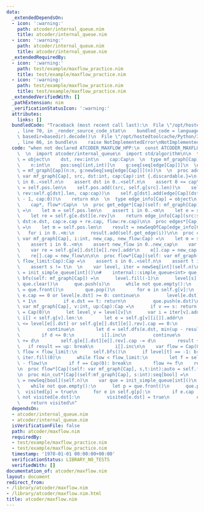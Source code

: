 ```yaml
---
data:
  _extendedDependsOn:
  - icon: ':warning:'
    path: atcoder/internal_queue.nim
    title: atcoder/internal_queue.nim
  - icon: ':warning:'
    path: atcoder/internal_queue.nim
    title: atcoder/internal_queue.nim
  _extendedRequiredBy:
  - icon: ':warning:'
    path: test/example/maxflow_practice.nim
    title: test/example/maxflow_practice.nim
  - icon: ':warning:'
    path: test/example/maxflow_practice.nim
    title: test/example/maxflow_practice.nim
  _extendedVerifiedWith: []
  _pathExtension: nim
  _verificationStatusIcon: ':warning:'
  attributes:
    links: []
  bundledCode: "Traceback (most recent call last):\n  File \"/opt/hostedtoolcache/Python/3.8.5/x64/lib/python3.8/site-packages/onlinejudge_verify/documentation/build.py\"\
    , line 70, in _render_source_code_stat\n    bundled_code = language.bundle(stat.path,\
    \ basedir=basedir).decode()\n  File \"/opt/hostedtoolcache/Python/3.8.5/x64/lib/python3.8/site-packages/onlinejudge_verify/languages/nim.py\"\
    , line 86, in bundle\n    raise NotImplementedError\nNotImplementedError\n"
  code: "when not declared ATCODER_MAXFLOW_HPP:\n  const ATCODER_MAXFLOW_HPP* = 1\n\
    \  \n  import atcoder/internal_queue\n  import std/algorithm\n\n  type edge[Cap]\
    \ = object\n    dst, rev:int\n    cap:Cap\n  \n  type mf_graph[Cap] = object\n\
    \    n:int\n    pos:seq[(int,int)]\n    g:seq[seq[edge[Cap]]]\n  \n  proc init_mf_graph*[Cap](n:int):auto\
    \ = mf_graph[Cap](n:n, g:newSeq[seq[edge[Cap]]](n))\n  \n  proc add_edge*[Cap](self:\
    \ var mf_graph[Cap], src, dst:int, cap:Cap):int {.discardable.}=\n    assert src\
    \ in 0..<self.n\n    assert dst in 0..<self.n\n    assert 0 <= cap\n    let m\
    \ = self.pos.len\n    self.pos.add((src, self.g[src].len))\n    self.g[src].add(edge[Cap](dst:dst,\
    \ rev:self.g[dst].len, cap:cap))\n    self.g[dst].add(edge[Cap](dst:src, rev:self.g[src].len\
    \ - 1, cap:0))\n    return m\n  \n  type edge_info[Cap] = object\n    src*, dst*:int\n\
    \    cap*, flow*:Cap\n  \n  proc get_edge*[Cap](self: mf_graph[Cap], i:int):edge_info[Cap]\
    \ =\n    let m = self.pos.len\n    assert i in 0..<m\n    let e = self.g[self.pos[i][0]][self.pos[i][1]]\n\
    \    let re = self.g[e.dst][e.rev]\n    return edge_info[Cap](src:self.pos[i][0],\
    \ dst:e.dst, cap:e.cap + re.cap, flow:re.cap)\n\n  proc edges*[Cap](self: mf_graph[Cap]):seq[edge_info[Cap]]\
    \ =\n    let m = self.pos.len\n    result = newSeqOfCap[edge_info[Cap]](m)\n \
    \   for i in 0..<m:\n      result.add(self.get_edge(i))\n\n  proc change_edge*[Cap](self:\
    \ var mf_graph[Cap], i:int, new_cap, new_flow:Cap) =\n    let m = self.pos.len\n\
    \    assert i in 0..<m\n    assert new_flow in 0..new_cap\n    var e = self.g[self.pos[i][0]][self.pos[i][1]].addr\n\
    \    var re = self.g[e[].dst][e[].rev].addr\n    e[].cap = new_cap - new_flow\n\
    \    re[].cap = new_flow\n\n\n  proc flow*[Cap](self: var mf_graph[Cap], s, t:int,\
    \ flow_limit:Cap):Cap =\n    assert s in 0..<self.n\n    assert t in 0..<self.n\n\
    \    assert s != t\n  \n    var level, iter = newSeq[int](self.n)\n    var que\
    \ = init_simple_queue[int]()\n#    internal::simple_queue<int> que;\n  \n    proc\
    \ bfs(self: mf_graph[Cap]) =\n      level.fill(-1)\n      level[s] = 0\n     \
    \ que.clear()\n      que.push(s)\n      while not que.empty():\n        let v\
    \ = que.front()\n        que.pop()\n        for e in self.g[v]:\n          if\
    \ e.cap == 0 or level[e.dst] >= 0: continue\n          level[e.dst] = level[v]\
    \ + 1\n          if e.dst == t: return\n          que.push(e.dst)\n    proc dfs(self:\
    \ var mf_graph[Cap], v:int, up:Cap):Cap =\n      if v == s: return up\n      result\
    \ = Cap(0)\n      let level_v = level[v]\n      var i = iter[v].addr\n      while\
    \ i[] < self.g[v].len:\n        let e = self.g[v][i[]].addr\n        if level_v\
    \ <= level[e[].dst] or self.g[e[].dst][e[].rev].cap == 0:\n          i[].inc\n\
    \          continue\n        let d = self.dfs(e.dst, min(up - result, self.g[e[].dst][e[].rev].cap))\n\
    \        if d <= 0:\n          i[].inc\n          continue\n        self.g[v][i[]].cap\
    \ += d\n        self.g[e[].dst][e[].rev].cap -= d\n        result += d\n     \
    \   if result == up: break\n        i[].inc\n\n    var flow = Cap(0)\n    while\
    \ flow < flow_limit:\n      self.bfs()\n      if level[t] == -1: break\n     \
    \ iter.fill(0)\n      while flow < flow_limit:\n        let f = self.dfs(t, flow_limit\
    \ - flow)\n        if f == Cap(0): break\n        flow += f\n    return flow\n\
    \n  proc flow*[Cap](self: var mf_graph[Cap], s,t:int):auto = self.flow(s, t, Cap.high)\n\
    \n  proc min_cut*[Cap](self:mf_graph[Cap], s:int):seq[bool] =\n    var visited\
    \ = newSeq[bool](self.n)\n    var que = init_simple_queue[int]()\n    que.push(s)\n\
    \    while not que.empty():\n      let p = que.front()\n      que.pop()\n    \
    \  visited[p] = true\n      for e in self.g[p]:\n        if e.cap != Cap(0) and\
    \ not visited[e.dst]:\n          visited[e.dst] = true\n          que.push(e.dst)\n\
    \    return visited\n"
  dependsOn:
  - atcoder/internal_queue.nim
  - atcoder/internal_queue.nim
  isVerificationFile: false
  path: atcoder/maxflow.nim
  requiredBy:
  - test/example/maxflow_practice.nim
  - test/example/maxflow_practice.nim
  timestamp: '1970-01-01 00:00:00+00:00'
  verificationStatus: LIBRARY_NO_TESTS
  verifiedWith: []
documentation_of: atcoder/maxflow.nim
layout: document
redirect_from:
- /library/atcoder/maxflow.nim
- /library/atcoder/maxflow.nim.html
title: atcoder/maxflow.nim
---
```

